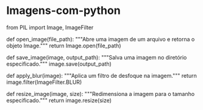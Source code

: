 # Imagens-com-python
from PIL import Image, ImageFilter

def open_image(file_path):
    """Abre uma imagem de um arquivo e retorna o objeto Image."""
    return Image.open(file_path)

def save_image(image, output_path):
    """Salva uma imagem no diretório especificado."""
    image.save(output_path)

def apply_blur(image):
    """Aplica um filtro de desfoque na imagem."""
    return image.filter(ImageFilter.BLUR)

def resize_image(image, size):
    """Redimensiona a imagem para o tamanho especificado."""
    return image.resize(size)
